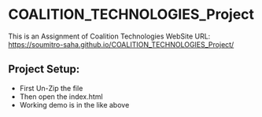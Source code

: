 # COALITION_TECHNOLOGIES_Project
This is an Assignment of Coalition Technologies 
WebSite URL: https://soumitro-saha.github.io/COALITION_TECHNOLOGIES_Project/

## Project Setup:
- First Un-Zip the file
- Then open the index.html
- Working demo is in the like above
